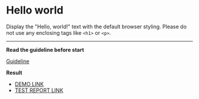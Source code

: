 # Hello world

Display the "Hello, world!" text with the default browser styling. Please do not
use any enclosing tags like `<h1>` or `<p>`.
___

**Read the guideline before start**

[Guideline](https://mate-academy.github.io/layout_task-guideline/)

**Result**

 - [DEMO LINK](https://babycholeksii.github.io/layout_hello-world/) <br>
 - [TEST REPORT LINK](https://babycholeksii.github.io/layout_hello-world/report/html_report/)
